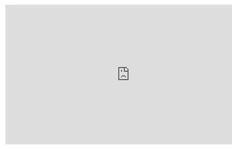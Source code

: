 <iframe style="border: 1px solid rgba(0, 0, 0, 0.1);" width="800" height="450" src="https://www.figma.com/embed?embed_host=share&url=https%3A%2F%2Fwww.figma.com%2Ffile%2FTt5tT5t7K8gta8auygldZH%2FUntitled%3Ftype%3Ddesign%26node-id%3D0%253A1%26mode%3Ddesign%26t%3DgjXgwAExOwBduMsa-1" allowfullscreen></iframe>
